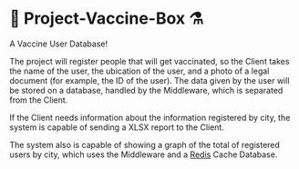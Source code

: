 💉 Project-Vaccine-Box ⚗️
=========================

A Vaccine User Database!

The project will register people that will get vaccinated, so the Client takes the name of the user, the ubication of the user, and a photo of a legal document (for example, the ID of the user). The data given by the user will be stored on a database, handled by the Middleware, which is separated from the Client.

If the Client needs information about the information registered by city, the system is capable of sending a XLSX report to the Client.

The system also is capable of showing a graph of the total of registered users by city, which uses the Middleware and a [Redis](https://redis.io/) Cache Database.
